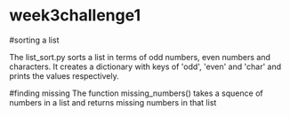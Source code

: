 # week3challenge1
#sorting a list

The list_sort.py sorts a list in terms of odd numbers, even numbers and characters. It creates a dictionary with keys of 'odd', 'even' and 'char' and prints the values respectively.

#finding missing
The function missing_numbers() takes a squence of numbers in a list and returns missing numbers in that list

